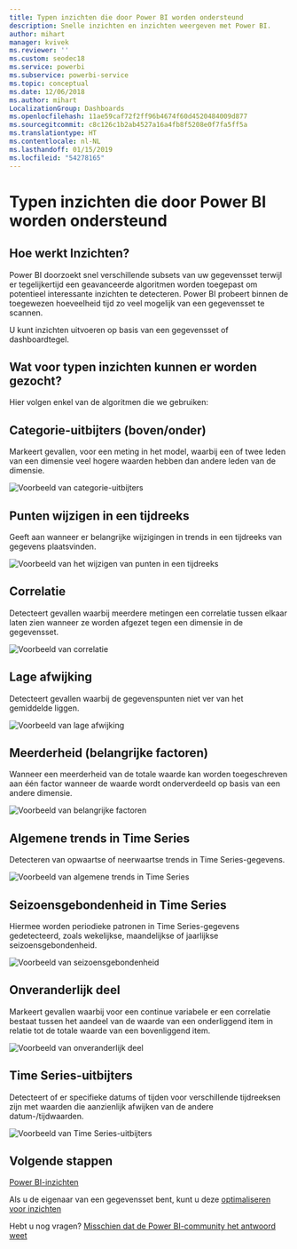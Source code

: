 ```yaml
---
title: Typen inzichten die door Power BI worden ondersteund
description: Snelle inzichten en inzichten weergeven met Power BI.
author: mihart
manager: kvivek
ms.reviewer: ''
ms.custom: seodec18
ms.service: powerbi
ms.subservice: powerbi-service
ms.topic: conceptual
ms.date: 12/06/2018
ms.author: mihart
LocalizationGroup: Dashboards
ms.openlocfilehash: 11ae59caf72f2ff96b4674f60d4520484009d877
ms.sourcegitcommit: c8c126c1b2ab4527a16a4fb8f5208e0f7fa5ff5a
ms.translationtype: HT
ms.contentlocale: nl-NL
ms.lasthandoff: 01/15/2019
ms.locfileid: "54278165"
---
```

# <a name="types-of-insights-supported-by-power-bi"></a>Typen inzichten die door Power BI worden ondersteund
## <a name="how-does-insights-work"></a>Hoe werkt Inzichten?
Power BI doorzoekt snel verschillende subsets van uw gegevensset terwijl er tegelijkertijd een geavanceerde algoritmen worden toegepast om potentieel interessante inzichten te detecteren. Power BI probeert binnen de toegewezen hoeveelheid tijd zo veel mogelijk van een gegevensset te scannen.

U kunt inzichten uitvoeren op basis van een gegevensset of dashboardtegel.   

## <a name="what-types-of-insights-can-we-find"></a>Wat voor typen inzichten kunnen er worden gezocht?
Hier volgen enkel van de algoritmen die we gebruiken:

## <a name="category-outliers-topbottom"></a>Categorie-uitbijters (boven/onder)
Markeert gevallen, voor een meting in het model, waarbij een of twee leden van een dimensie veel hogere waarden hebben dan andere leden van de dimensie.  

![Voorbeeld van categorie-uitbijters](./media/end-user-insight-types/pbi_auto_insight_types_category_outliers.png)

## <a name="change-points-in-a-time-series"></a>Punten wijzigen in een tijdreeks
Geeft aan wanneer er belangrijke wijzigingen in trends in een tijdreeks van gegevens plaatsvinden.

![Voorbeeld van het wijzigen van punten in een tijdreeks](./media/end-user-insight-types/pbi_auto_insight_types_changepoint.png)

## <a name="correlation"></a>Correlatie
Detecteert gevallen waarbij meerdere metingen een correlatie tussen elkaar laten zien wanneer ze worden afgezet tegen een dimensie in de gegevensset.

![Voorbeeld van correlatie](./media/end-user-insight-types/pbi_auto_insight_types_correlation.png)

## <a name="low-variance"></a>Lage afwijking
Detecteert gevallen waarbij de gegevenspunten niet ver van het gemiddelde liggen.

![Voorbeeld van lage afwijking](./media/end-user-insight-types/power-bi-low-variance.png)

## <a name="majority-major-factors"></a>Meerderheid (belangrijke factoren)
Wanneer een meerderheid van de totale waarde kan worden toegeschreven aan één factor wanneer de waarde wordt onderverdeeld op basis van een andere dimensie.  

![Voorbeeld van belangrijke factoren](./media/end-user-insight-types/pbi_auto_insight_types_majority.png)

## <a name="overall-trends-in-time-series"></a>Algemene trends in Time Series
Detecteren van opwaartse of neerwaartse trends in Time Series-gegevens.

![Voorbeeld van algemene trends in Time Series](./media/end-user-insight-types/pbi_auto_insight_types_trend.png)

## <a name="seasonality-in-time-series"></a>Seizoensgebondenheid in Time Series
Hiermee worden periodieke patronen in Time Series-gegevens gedetecteerd, zoals wekelijkse, maandelijkse of jaarlijkse seizoensgebondenheid.

![Voorbeeld van seizoensgebondenheid](./media/end-user-insight-types/pbi_auto_insight_types_seasonality_new.png)

## <a name="steady-share"></a>Onveranderlijk deel
Markeert gevallen waarbij voor een continue variabele er een correlatie bestaat tussen het aandeel van de waarde van een onderliggend item in relatie tot de totale waarde van een bovenliggend item.

![Voorbeeld van onveranderlijk deel](./media/end-user-insight-types/pbi_auto_insight_types_steadyshare.png)

## <a name="time-series-outliers"></a>Time Series-uitbijters
Detecteert of er specifieke datums of tijden voor verschillende tijdreeksen zijn met waarden die aanzienlijk afwijken van de andere datum-/tijdwaarden.

![Voorbeeld van Time Series-uitbijters](./media/end-user-insight-types/pbi_auto_insight_types_time_series_outliers.png)

## <a name="next-steps"></a>Volgende stappen
[Power BI-inzichten](end-user-insights.md)

Als u de eigenaar van een gegevensset bent, kunt u deze [optimaliseren voor inzichten](../service-insights-optimize.md)

Hebt u nog vragen? [Misschien dat de Power BI-community het antwoord weet](http://community.powerbi.com/)

